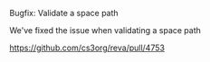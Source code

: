 Bugfix: Validate a space path

We've fixed the issue when validating a space path

https://github.com/cs3org/reva/pull/4753
